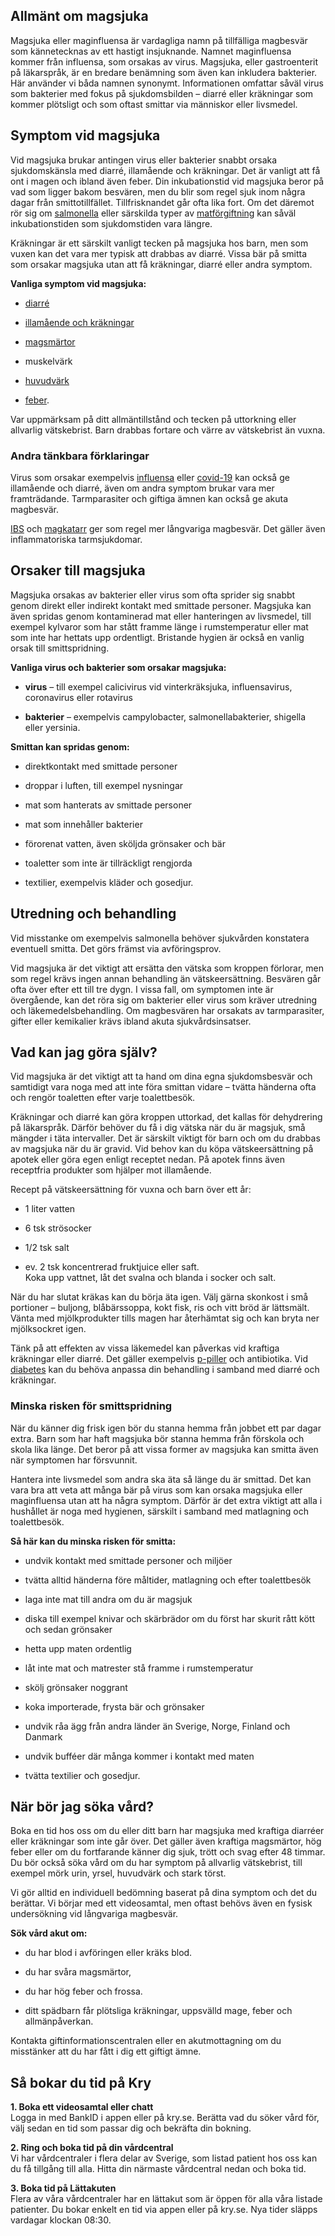 Allmänt om magsjuka
-------------------

Magsjuka eller maginfluensa är vardagliga namn på tillfälliga magbesvär som kännetecknas av ett hastigt insjuknande. Namnet maginfluensa kommer från influensa, som orsakas av virus. Magsjuka, eller gastroenterit på läkarspråk, är en bredare benämning som även kan inkludera bakterier. Här använder vi båda namnen synonymt. Informationen omfattar såväl virus som bakterier med fokus på sjukdomsbilden – diarré eller kräkningar som kommer plötsligt och som oftast smittar via människor eller livsmedel.

Symptom vid magsjuka
--------------------

Vid magsjuka brukar antingen virus eller bakterier snabbt orsaka sjukdomskänsla med diarré, illamående och kräkningar. Det är vanligt att få ont i magen och ibland även feber. Din inkubationstid vid magsjuka beror på vad som ligger bakom besvären, men du blir som regel sjuk inom några dagar från smittotillfället. Tillfrisknandet går ofta lika fort. Om det däremot rör sig om [salmonella](https://www.kry.se/fakta/salmonella/ "salmonella") eller särskilda typer av [matförgiftning](https://www.kry.se/fakta/matforgiftning/ "matforgiftning") kan såväl inkubationstiden som sjukdomstiden vara längre.

Kräkningar är ett särskilt vanligt tecken på magsjuka hos barn, men som vuxen kan det vara mer typisk att drabbas av diarré. Vissa bär på smitta som orsakar magsjuka utan att få kräkningar, diarré eller andra symptom.

**Vanliga symptom vid magsjuka:**

*   [diarré](https://www.kry.se/fakta/diarre/ "diarre")
    
*   [illamående och kräkningar](https://www.kry.se/fakta/illamaende/ "illamaende-och-krakningar")
    
*   [magsmärtor](https://www.kry.se/fakta/ont-i-magen/ "magsmartor")
    
*   muskelvärk
    
*   [huvudvärk](https://www.kry.se/fakta/huvudvark/ "huvudvark")
    
*   [feber](https://www.kry.se/fakta/feber/ "feber").
    

Var uppmärksam på ditt allmäntillstånd och tecken på uttorkning eller allvarlig vätskebrist. Barn drabbas fortare och värre av vätskebrist än vuxna.

### Andra tänkbara förklaringar

Virus som orsakar exempelvis [influensa](https://www.kry.se/fakta/influensa/ "influensa") eller [covid-19](https://www.kry.se/fakta/coronavirus/ "covid-19") kan också ge illamående och diarré, även om andra symptom brukar vara mer framträdande. Tarmparasiter och giftiga ämnen kan också ge akuta magbesvär.

[IBS](https://www.kry.se/fakta/ibs/ "ibs") och [magkatarr](https://www.kry.se/fakta/magkatarr/ "magkatarr") ger som regel mer långvariga magbesvär. Det gäller även inflammatoriska tarmsjukdomar.

Orsaker till magsjuka
---------------------

Magsjuka orsakas av bakterier eller virus som ofta sprider sig snabbt genom direkt eller indirekt kontakt med smittade personer. Magsjuka kan även spridas genom kontaminerad mat eller hanteringen av livsmedel, till exempel kylvaror som har stått framme länge i rumstemperatur eller mat som inte har hettats upp ordentligt. Bristande hygien är också en vanlig orsak till smittspridning.

**Vanliga virus och bakterier som orsakar magsjuka:**

*   **virus** – till exempel calicivirus vid vinterkräksjuka, influensavirus, coronavirus eller rotavirus
    
*   **bakterier** – exempelvis campylobacter, salmonellabakterier, shigella eller yersinia.
    

**Smittan kan spridas genom:**

*   direktkontakt med smittade personer
    
*   droppar i luften, till exempel nysningar
    
*   mat som hanterats av smittade personer
    
*   mat som innehåller bakterier
    
*   förorenat vatten, även sköljda grönsaker och bär
    
*   toaletter som inte är tillräckligt rengjorda
    
*   textilier, exempelvis kläder och gosedjur.
    

Utredning och behandling
------------------------

Vid misstanke om exempelvis salmonella behöver sjukvården konstatera eventuell smitta. Det görs främst via avföringsprov.

Vid magsjuka är det viktigt att ersätta den vätska som kroppen förlorar, men som regel krävs ingen annan behandling än vätskeersättning. Besvären går ofta över efter ett till tre dygn. I vissa fall, om symptomen inte är övergående, kan det röra sig om bakterier eller virus som kräver utredning och läkemedelsbehandling. Om magbesvären har orsakats av tarmparasiter, gifter eller kemikalier krävs ibland akuta sjukvårdsinsatser.

Vad kan jag göra själv?
-----------------------

Vid magsjuka är det viktigt att ta hand om dina egna sjukdomsbesvär och samtidigt vara noga med att inte föra smittan vidare – tvätta händerna ofta och rengör toaletten efter varje toalettbesök.

Kräkningar och diarré kan göra kroppen uttorkad, det kallas för dehydrering på läkarspråk. Därför behöver du få i dig vätska när du är magsjuk, små mängder i täta intervaller. Det är särskilt viktigt för barn och om du drabbas av magsjuka när du är gravid. Vid behov kan du köpa vätskeersättning på apotek eller göra egen enligt receptet nedan. På apotek finns även receptfria produkter som hjälper mot illamående.

Recept på vätskeersättning för vuxna och barn över ett år:

*   1 liter vatten
    
*   6 tsk strösocker
    
*   1/2 tsk salt
    
*   ev. 2 tsk koncentrerad fruktjuice eller saft.  
    Koka upp vattnet, låt det svalna och blanda i socker och salt.
    

När du har slutat kräkas kan du börja äta igen. Välj gärna skonkost i små portioner – buljong, blåbärssoppa, kokt fisk, ris och vitt bröd är lättsmält. Vänta med mjölkprodukter tills magen har återhämtat sig och kan bryta ner mjölksockret igen.

Tänk på att effekten av vissa läkemedel kan påverkas vid kraftiga kräkningar eller diarré. Det gäller exempelvis [p-piller](https://www.kry.se/fakta/fertilitet-och-graviditet/p-piller/ "p-piller") och antibiotika. Vid [diabetes](https://www.kry.se/fakta/hormonella-sjukdomar/diabetes/ "diabetes") kan du behöva anpassa din behandling i samband med diarré och kräkningar.

### Minska risken för smittspridning

När du känner dig frisk igen bör du stanna hemma från jobbet ett par dagar extra. Barn som har haft magsjuka bör stanna hemma från förskola och skola lika länge. Det beror på att vissa former av magsjuka kan smitta även när symptomen har försvunnit.

Hantera inte livsmedel som andra ska äta så länge du är smittad. Det kan vara bra att veta att många bär på virus som kan orsaka magsjuka eller maginfluensa utan att ha några symptom. ­Därför är det extra viktigt att alla i hushållet är noga med hygienen, särskilt i samband med matlagning och toalettbesök.

**Så här kan du minska risken för smitta:**

*   undvik kontakt med smittade personer och miljöer
    
*   tvätta alltid händerna före måltider, matlagning och efter toalettbesök
    
*   laga inte mat till andra om du är magsjuk
    
*   diska till exempel knivar och skärbrädor om du först har skurit rått kött och sedan grönsaker
    
*   hetta upp maten ordentlig
    
*   låt inte mat och matrester stå framme i rumstemperatur
    
*   skölj grönsaker noggrant
    
*   koka importerade, frysta bär och grönsaker
    
*   undvik råa ägg från andra länder än Sverige, Norge, Finland och Danmark
    
*   undvik bufféer där många kommer i kontakt med maten
    
*   tvätta textilier och gosedjur.
    

När bör jag söka vård?
----------------------

Boka en tid hos oss om du eller ditt barn har magsjuka med kraftiga diarréer eller kräkningar som inte går över. Det gäller även kraftiga magsmärtor, hög feber eller om du fortfarande känner dig sjuk, trött och svag efter 48 timmar. Du bör också söka vård om du har symptom på allvarlig vätskebrist, till exempel mörk urin, yrsel, huvudvärk och stark törst.

Vi gör alltid en individuell bedömning baserat på dina symptom och det du berättar. Vi börjar med ett videosamtal, men oftast behövs även en fysisk undersökning vid långvariga magbesvär.

**Sök vård akut om:**

*   du har blod i avföringen eller kräks blod.
    
*   du har svåra magsmärtor,
    
*   du har hög feber och frossa.
    
*   ditt spädbarn får plötsliga kräkningar, uppsvälld mage, feber och allmänpåverkan.
    

Kontakta giftinformationscentralen eller en akutmottagning om du misstänker att du har fått i dig ett giftigt ämne.

Så bokar du tid på Kry
----------------------

**1\. Boka ett videosamtal eller chatt**  
Logga in med BankID i appen eller på kry.se. Berätta vad du söker vård för, välj sedan en tid som passar dig och bekräfta din bokning.

**2\. Ring och boka tid på din vårdcentral**  
Vi har vårdcentraler i flera delar av Sverige, som listad patient hos oss kan du få tillgång till alla. Hitta din närmaste vårdcentral nedan och boka tid.

**3\. Boka tid på Lättakuten**  
Flera av våra vårdcentraler har en lättakut som är öppen för alla våra listade patienter. Du bokar enkelt en tid via appen eller på kry.se. Nya tider släpps vardagar klockan 08:30.